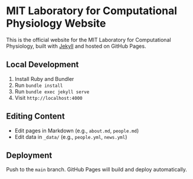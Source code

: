 # MIT Laboratory for Computational Physiology Website

This is the official website for the MIT Laboratory for Computational Physiology, built with [Jekyll](https://jekyllrb.com/) and hosted on GitHub Pages.

## Local Development

1. Install Ruby and Bundler
2. Run `bundle install`
3. Run `bundle exec jekyll serve`
4. Visit `http://localhost:4000`

## Editing Content
- Edit pages in Markdown (e.g., `about.md`, `people.md`)
- Edit data in `_data/` (e.g., `people.yml`, `news.yml`)

## Deployment
Push to the `main` branch. GitHub Pages will build and deploy automatically. 